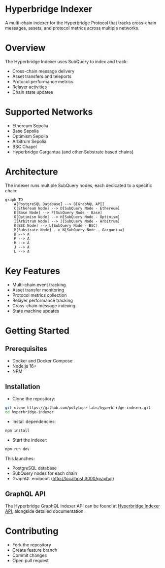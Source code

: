 # Hyperbridge Indexer
A multi-chain indexer for the Hyperbridge Protocol that tracks cross-chain messages, assets, and protocol metrics across multiple networks.

# Overview
The Hyperbridge Indexer uses SubQuery to index and track:

- Cross-chain message delivery
- Asset transfers and teleports
- Protocol performance metrics
- Relayer activities
- Chain state updates

# Supported Networks
- Ethereum Sepolia
- Base Sepolia
- Optimism Sepolia
- Arbitrum Sepolia
- BSC Chapel
- Hyperbridge Gargantua (and other Substrate based chains)

# Architecture
The indexer runs multiple SubQuery nodes, each dedicated to a specific chain:

```mermaid
graph TD
    A[PostgreSQL Database] --> B[GraphQL API]
    C[Ethereum Node] --> D[SubQuery Node - Ethereum]
    E[Base Node] --> F[SubQuery Node - Base]
    G[Optimism Node] --> H[SubQuery Node - Optimism]
    I[Arbitrum Node] --> J[SubQuery Node - Arbitrum]
    K[BSC Node] --> L[SubQuery Node - BSC]
    M[Substrate Node] --> N[SubQuery Node - Gargantua]
    D --> A
    F --> A
    H --> A
    J --> A
    L --> A
```

# Key Features
- Multi-chain event tracking
- Asset transfer monitoring
- Protocol metrics collection
- Relayer performance tracking
- Cross-chain message indexing
- State machine updates

# Getting Started
## Prerequisites
- Docker and Docker Compose
- Node.js 16+
- NPM

## Installation
- Clone the repository:
```bash
git clone https://github.com/polytope-labs/hyperbridge-indexer.git
cd hyperbridge-indexer
```
- Install dependencies:
```bash
npm install
```
- Start the indexer:
```bash
npm run dev
```
This launches:
- PostgreSQL database
- SubQuery nodes for each chain
- GraphQL endpoint ([http://localhost:3000/graphql](http://localhost:3000/graphql))

## GraphQL API

The Hyperbridge GraphQL indexer API can be found at [Hyperbridge Indexer API](https://explorer.subquery.network/subquery/polytope-labs/hyperbridge-indexers?stage=true), alongside detailed documentation

# Contributing
- Fork the repository
- Create feature branch
- Commit changes
- Open pull request